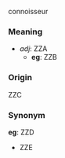 connoisseur
### Meaning
+ _adj_: ZZA
	+ __eg__: ZZB

### Origin

ZZC

### Synonym

__eg__: ZZD

+ ZZE


